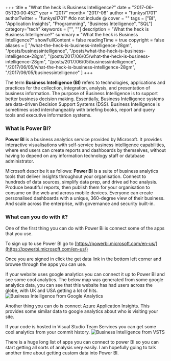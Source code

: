+++
title = "What the heck is Business Intelligence?"
date = "2017-06-05T20:00:45Z"
year = "2017"
month= "2017-06"
author = "funkysi1701"
authorTwitter = "funkysi1701" #do not include @
cover = ""
tags = ["BI", "Application Insights", "Programming", "Business Intelligence", "SQL"]
category="tech"
keywords = ["", ""]
description =  "What the heck is Business Intelligence?"
summary = "What the heck is Business Intelligence?"
showFullContent = false
readingTime = true
copyright = false
aliases = [
    "/what-the-heck-is-business-intelligence-28gm",
    "/posts/businessintelligence",
    "/posts/what-the-heck-is-business-intelligence-28gm",
    "/posts/2017/06/05/what-the-heck-is-business-intelligence-28gm",
    "/posts/2017/06/05/businessintelligence",
    "/2017/06/05/what-the-heck-is-business-intelligence-28gm",
    "/2017/06/05/businessintelligence"
]
+++

The term **Business Intelligence (BI)** refers to technologies, applications and practices for the collection, integration, analysis, and presentation of business information. The purpose of Business Intelligence is to support better business decision making. Essentially, Business Intelligence systems are data-driven Decision Support Systems (DSS). Business Intelligence is sometimes used interchangeably with briefing books, report and query tools and executive information systems.

### What is Power BI?

**Power BI** is a business analytics service provided by Microsoft. It provides interactive visualisations with self-service business intelligence capabilities, where end users can create reports and dashboards by themselves, without having to depend on any information technology staff or database administrator.

Microsoft describe it as follows: **Power BI** is a suite of business analytics tools that deliver insights throughout your organisation. Connect to hundreds of data sources, simplify data prep, and drive ad hoc analysis. Produce beautiful reports, then publish them for your organisation to consume on the web and across mobile devices. Everyone can create personalised dashboards with a unique, 360-degree view of their business. And scale across the enterprise, with governance and security built-in.

### What can you do with it?

One of the first thing you can do with Power Bi is connect some of the apps that you use.

To sign up to use Power BI go to [https://powerbi.microsoft.com/en-us/](https://powerbi.microsoft.com/en-us/)

Once you are signed in click the get data link in the bottom left corner and browse through the apps you can use.

If your website uses google analytics you can connect it up to Power BI and see some cool analytics. The below map was generated from some google analytics data, you can see that this website has had users across the globe, with UK and USA getting a lot of hits. ![Business Intelligence from Google Analytics](https://storageaccountblog9f5d.blob.core.windows.net/blazor/wp-content/uploads/2017/06/Capture.jpg?resize=662%2C349&ssl=1)

Another thing you can do is connect Azure Application Insights. This provides some similar data to google analytics about who is visiting your site.

If your code is hosted in Visual Studio Team Services you can get some cool analytics from your commit history. ![Business Intelligence from VSTS](https://storageaccountblog9f5d.blob.core.windows.net/blazor/wp-content/uploads/2017/06/Capture-1.jpg?resize=662%2C177&ssl=1)

There is a huge long list of apps you can connect to power BI so you can start getting all sorts of analysis very easily. I am hopefully going to talk another time about getting custom data into Power BI.